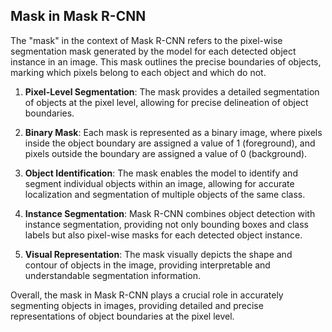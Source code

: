 
##  Mask in Mask R-CNN

The "mask" in the context of Mask R-CNN refers to the pixel-wise segmentation mask generated by the model for each detected object instance in an image. This mask outlines the precise boundaries of objects, marking which pixels belong to each object and which do not.
1. **Pixel-Level Segmentation**: The mask provides a detailed segmentation of objects at the pixel level, allowing for precise delineation of object boundaries.

2. **Binary Mask**: Each mask is represented as a binary image, where pixels inside the object boundary are assigned a value of 1 (foreground), and pixels outside the boundary are assigned a value of 0 (background).

3. **Object Identification**: The mask enables the model to identify and segment individual objects within an image, allowing for accurate localization and segmentation of multiple objects of the same class.

4. **Instance Segmentation**: Mask R-CNN combines object detection with instance segmentation, providing not only bounding boxes and class labels but also pixel-wise masks for each detected object instance.

5. **Visual Representation**: The mask visually depicts the shape and contour of objects in the image, providing interpretable and understandable segmentation information.

Overall, the mask in Mask R-CNN plays a crucial role in accurately segmenting objects in images, providing detailed and precise representations of object boundaries at the pixel level.
